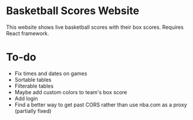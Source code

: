 # Basketball Scores Website

This website shows live basketball scores with their box scores. Requires React framework.

# To-do

- Fix times and dates on games
- Sortable tables
- Filterable tables
- Maybe add custom colors to team's box score
- Add login
- Find a better way to get past CORS rather than use nba.com as a proxy (partially fixed)
